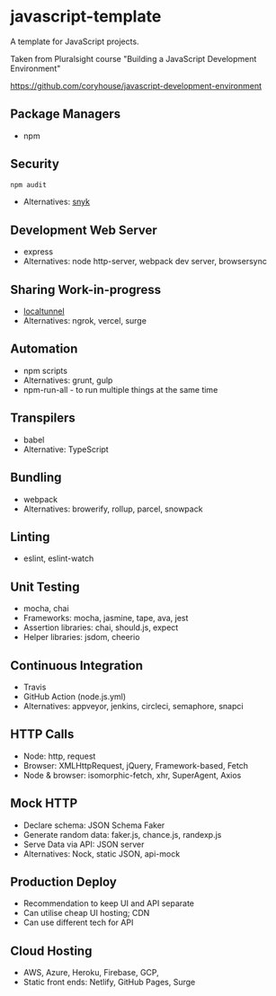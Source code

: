 # javascript-template
A template for JavaScript projects.

Taken from Pluralsight course "Building a JavaScript Development Environment"

https://github.com/coryhouse/javascript-development-environment

## Package Managers
* npm

## Security
```bash
npm audit
```
* Alternatives: [snyk](https://snyk.io/)

## Development Web Server
* express
* Alternatives: node http-server, webpack dev server, browsersync

## Sharing Work-in-progress
* [localtunnel](https://github.com/localtunnel/localtunnel)
* Alternatives: ngrok, vercel, surge

## Automation
* npm scripts
* Alternatives: grunt, gulp
* npm-run-all - to run multiple things at the same time

## Transpilers
* babel
* Alternative: TypeScript

## Bundling
* webpack
* Alternatives: browerify, rollup, parcel, snowpack

## Linting
* eslint, eslint-watch

## Unit Testing
* mocha, chai
* Frameworks: mocha, jasmine, tape, ava, jest
* Assertion libraries: chai, should.js, expect
* Helper libraries: jsdom, cheerio

## Continuous Integration
* Travis
* GitHub Action (node.js.yml)
* Alternatives: appveyor, jenkins, circleci, semaphore, snapci

## HTTP Calls
* Node: http, request
* Browser: XMLHttpRequest, jQuery, Framework-based, Fetch
* Node & browser: isomorphic-fetch, xhr, SuperAgent, Axios

## Mock HTTP
* Declare schema: JSON Schema Faker
* Generate random data: faker.js, chance.js, randexp.js
* Serve Data via API: JSON server
* Alternatives: Nock, static JSON, api-mock

## Production Deploy
* Recommendation to keep UI and API separate
* Can utilise cheap UI hosting; CDN
* Can use different tech for API

## Cloud Hosting
* AWS, Azure, Heroku, Firebase, GCP,
* Static front ends: Netlify, GitHub Pages, Surge